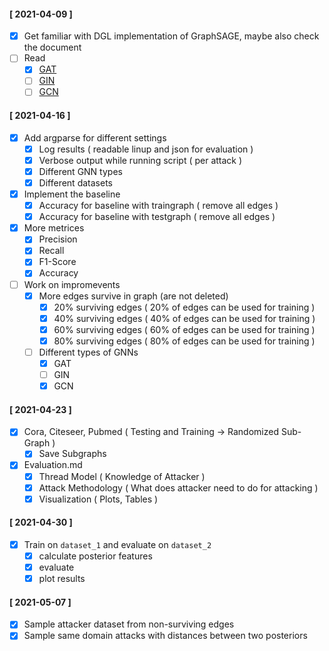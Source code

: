 #### [ 2021-04-09 ]

- [x] Get familiar with DGL implementation of GraphSAGE, maybe also check the document
- [ ] Read
  - [x] [GAT](https://arxiv.org/abs/1710.10903)
  - [ ] [GIN](https://arxiv.org/abs/1810.00826)
  - [ ] [GCN](https://arxiv.org/abs/1609.02907)

#### [ 2021-04-16 ]

- [x] Add argparse for different settings
  - [x] Log results ( readable linup and json for evaluation )
  - [x] Verbose output while running script ( per attack )
  - [x] Different GNN types
  - [x] Different datasets
- [x] Implement the baseline
  - [x] Accuracy for baseline with traingraph ( remove all edges )
  - [x] Accuracy for baseline with testgraph ( remove all edges )
- [x] More metrices
  - [x] Precision
  - [x] Recall
  - [x] F1-Score
  - [x] Accuracy
- [ ] Work on impromevents
  - [x] More edges survive in graph (are not deleted)
    - [x] 20% surviving edges ( 20% of edges can be used for training )
    - [x] 40% surviving edges ( 40% of edges can be used for training )
    - [x] 60% surviving edges ( 60% of edges can be used for training )
    - [x] 80% surviving edges ( 80% of edges can be used for training )
  - [ ] Different types of GNNs
    - [x] GAT
    - [ ] GIN
    - [x] GCN

#### [ 2021-04-23 ]

- [x] Cora, Citeseer, Pubmed ( Testing and Training -> Randomized Sub-Graph )
  - [x] Save Subgraphs
- [x] Evaluation.md
  - [x] Thread Model ( Knowledge of Attacker )
  - [x] Attack Methodology ( What does attacker need to do for attacking )
  - [x] Visualization ( Plots, Tables )

#### [ 2021-04-30 ]

- [x] Train on `dataset_1` and evaluate on `dataset_2`
  - [x] calculate posterior features
  - [x] evaluate
  - [x] plot results

#### [ 2021-05-07 ]
- [x] Sample attacker dataset from non-surviving edges
- [x] Sample same domain attacks with distances between two posteriors
